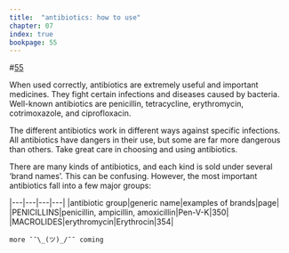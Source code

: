 ```yaml
---
title:  "antibiotics: how to use"
chapter: 07
index: true
bookpage: 55
---
```


#[55](#page-55)

When used correctly, antibiotics are extremely useful and important medicines. They fight certain infections and diseases caused by bacteria. Well-known antibiotics are penicillin, tetracycline, erythromycin, cotrimoxazole, and ciprofloxacin.

The different antibiotics work in different ways against specific infections. All antibiotics have dangers in their use, but some are far more dangerous than others. Take great care in choosing and using antibiotics.

There are many kinds of antibiotics, and each kind is sold under several ‘brand names’. This can be confusing. However, the most important antibiotics fall into a few major groups:


|---|---|---|---|
|antibiotic group|generic name|examples of brands|page|
|PENICILLINS|penicillin, ampicillin, amoxicillin|Pen-V-K|350|
|MACROLIDES|erythromycin|Erythrocin|354|



```
more ¯¯\_(ツ)_/¯¯ coming
```
